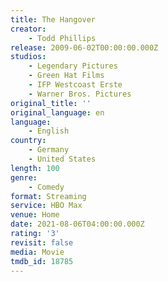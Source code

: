 ```yaml
---
title: The Hangover
creator:
    - Todd Phillips
release: 2009-06-02T00:00:00.000Z
studios:
    - Legendary Pictures
    - Green Hat Films
    - IFP Westcoast Erste
    - Warner Bros. Pictures
original_title: ''
original_language: en
language:
    - English
country:
    - Germany
    - United States
length: 100
genre:
    - Comedy
format: Streaming
service: HBO Max
venue: Home
date: 2021-08-06T04:00:00.000Z
rating: '3'
revisit: false
media: Movie
tmdb_id: 18785
---
```



